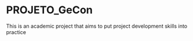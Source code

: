 # PROJETO_GeCon
This is an academic project that aims to put project development skills into practice
